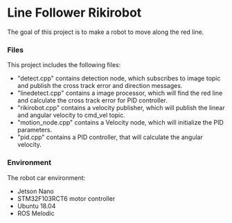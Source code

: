 # Line Follower Rikirobot

The goal of this project is to make a robot to move along the red line.

### Files
This project includes the following files:
- "detect.cpp" contains detection node, which subscribes to image topic and publish the cross track error and direction messages.
- "linedetect.cpp" contains a image processor, which will find the red line and calculate the cross track error for PID controller.
- "rikirobot.cpp" contains a velocity publisher, which will publish the linear and angular velocity to cmd_vel topic.
- "motion_node.cpp" contains a Velocity node, which will initialize the PID parameters.
- "pid.cpp" contains a PID controller, that will calculate the angular velocity.


### Environment
The robot car environment:
- Jetson Nano
- STM32F103RCT6 motor controller
- Ubuntu 18.04
- ROS Melodic
